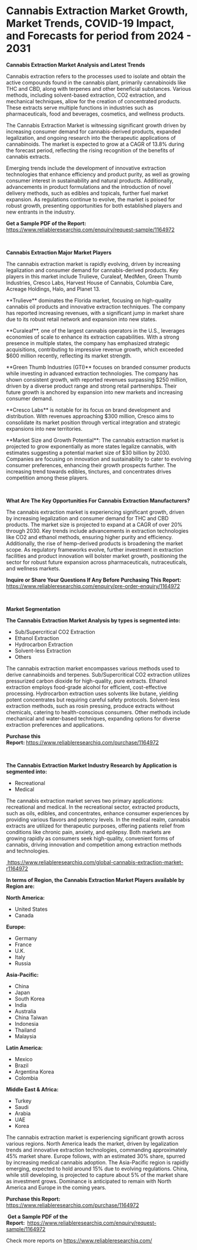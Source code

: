 <p><h1>Cannabis Extraction Market Growth, Market Trends, COVID-19 Impact, and Forecasts for period from 2024 - 2031</h1></p><p><strong>Cannabis Extraction Market Analysis and Latest Trends</strong></p>
<p><p>Cannabis extraction refers to the processes used to isolate and obtain the active compounds found in the cannabis plant, primarily cannabinoids like THC and CBD, along with terpenes and other beneficial substances. Various methods, including solvent-based extraction, CO2 extraction, and mechanical techniques, allow for the creation of concentrated products. These extracts serve multiple functions in industries such as pharmaceuticals, food and beverages, cosmetics, and wellness products.</p><p>The Cannabis Extraction Market is witnessing significant growth driven by increasing consumer demand for cannabis-derived products, expanded legalization, and ongoing research into the therapeutic applications of cannabinoids. The market is expected to grow at a CAGR of 13.8% during the forecast period, reflecting the rising recognition of the benefits of cannabis extracts.</p><p>Emerging trends include the development of innovative extraction technologies that enhance efficiency and product purity, as well as growing consumer interest in sustainability and natural products. Additionally, advancements in product formulations and the introduction of novel delivery methods, such as edibles and topicals, further fuel market expansion. As regulations continue to evolve, the market is poised for robust growth, presenting opportunities for both established players and new entrants in the industry.</p></p>
<p><strong>Get a Sample PDF of the Report:&nbsp;</strong> <a href="https://www.reliableresearchiq.com/enquiry/request-sample/1164972?utm_campaign=1900&utm_medium=2&utm_source=Github&utm_content=ia&utm_term=27122024&utm_id=cannabis-extraction">https://www.reliableresearchiq.com/enquiry/request-sample/1164972</a></p>
<p>&nbsp;</p>
<p><strong>Cannabis Extraction Major Market Players</strong></p>
<p><p>The cannabis extraction market is rapidly evolving, driven by increasing legalization and consumer demand for cannabis-derived products. Key players in this market include Trulieve, Curaleaf, MedMen, Green Thumb Industries, Cresco Labs, Harvest House of Cannabis, Columbia Care, Acreage Holdings, Halo, and Planet 13.</p><p>**Trulieve** dominates the Florida market, focusing on high-quality cannabis oil products and innovative extraction techniques. The company has reported increasing revenues, with a significant jump in market share due to its robust retail network and expansion into new states. </p><p>**Curaleaf**, one of the largest cannabis operators in the U.S., leverages economies of scale to enhance its extraction capabilities. With a strong presence in multiple states, the company has emphasized strategic acquisitions, contributing to impressive revenue growth, which exceeded $600 million recently, reflecting its market strength.</p><p>**Green Thumb Industries (GTI)** focuses on branded consumer products while investing in advanced extraction technologies. The company has shown consistent growth, with reported revenues surpassing $250 million, driven by a diverse product range and strong retail partnerships. Their future growth is anchored by expansion into new markets and increasing consumer demand.</p><p>**Cresco Labs** is notable for its focus on brand development and distribution. With revenues approaching $300 million, Cresco aims to consolidate its market position through vertical integration and strategic expansions into new territories. </p><p>**Market Size and Growth Potential**: The cannabis extraction market is projected to grow exponentially as more states legalize cannabis, with estimates suggesting a potential market size of $30 billion by 2030. Companies are focusing on innovation and sustainability to cater to evolving consumer preferences, enhancing their growth prospects further. The increasing trend towards edibles, tinctures, and concentrates drives competition among these players.</p></p>
<p>&nbsp;</p>
<p><strong>What Are The Key Opportunities For Cannabis Extraction Manufacturers?</strong></p>
<p><p>The cannabis extraction market is experiencing significant growth, driven by increasing legalization and consumer demand for THC and CBD products. The market size is projected to expand at a CAGR of over 20% through 2030. Key trends include advancements in extraction technologies like CO2 and ethanol methods, ensuring higher purity and efficiency. Additionally, the rise of hemp-derived products is broadening the market scope. As regulatory frameworks evolve, further investment in extraction facilities and product innovation will bolster market growth, positioning the sector for robust future expansion across pharmaceuticals, nutraceuticals, and wellness markets.</p></p>
<p><strong>Inquire or Share Your Questions If Any Before Purchasing This Report:</strong> <a href="https://www.reliableresearchiq.com/enquiry/pre-order-enquiry/1164972?utm_campaign=1900&utm_medium=2&utm_source=Github&utm_content=ia&utm_term=27122024&utm_id=cannabis-extraction">https://www.reliableresearchiq.com/enquiry/pre-order-enquiry/1164972</a></p>
<p>&nbsp;</p>
<p><strong>Market Segmentation</strong></p>
<p><strong>The Cannabis Extraction Market Analysis by types is segmented into:</strong></p>
<p><ul><li>Sub/Supercritical CO2 Extraction</li><li>Ethanol Extraction</li><li>Hydrocarbon Extraction</li><li>Solvent-less Extraction</li><li>Others</li></ul></p>
<p><p>The cannabis extraction market encompasses various methods used to derive cannabinoids and terpenes. Sub/Supercritical CO2 extraction utilizes pressurized carbon dioxide for high-quality, pure extracts. Ethanol extraction employs food-grade alcohol for efficient, cost-effective processing. Hydrocarbon extraction uses solvents like butane, yielding potent concentrates but requiring careful safety protocols. Solvent-less extraction methods, such as rosin pressing, produce extracts without chemicals, catering to health-conscious consumers. Other methods include mechanical and water-based techniques, expanding options for diverse extraction preferences and applications.</p></p>
<p><strong>Purchase this Report:&nbsp;</strong><a href="https://www.reliableresearchiq.com/purchase/1164972?utm_campaign=1900&utm_medium=2&utm_source=Github&utm_content=ia&utm_term=27122024&utm_id=cannabis-extraction">https://www.reliableresearchiq.com/purchase/1164972</a></p>
<p>&nbsp;</p>
<p><strong>The Cannabis Extraction Market Industry Research by Application is segmented into:</strong></p>
<p><ul><li>Recreational</li><li>Medical</li></ul></p>
<p><p>The cannabis extraction market serves two primary applications: recreational and medical. In the recreational sector, extracted products, such as oils, edibles, and concentrates, enhance consumer experiences by providing various flavors and potency levels. In the medical realm, cannabis extracts are utilized for therapeutic purposes, offering patients relief from conditions like chronic pain, anxiety, and epilepsy. Both markets are growing rapidly as consumers seek high-quality, convenient forms of cannabis, driving innovation and competition among extraction methods and technologies.</p></p>
<p><a href="https://www.reliableresearchiq.com/global-cannabis-extraction-market-r1164972?utm_campaign=1900&utm_medium=2&utm_source=Github&utm_content=ia&utm_term=27122024&utm_id=cannabis-extraction">&nbsp;https://www.reliableresearchiq.com/global-cannabis-extraction-market-r1164972</a></p>
<p><strong>In terms of Region, the Cannabis Extraction Market Players available by Region are:</strong></p>
<p>
    <p> <strong> North America: </strong>
        <ul>
            <li>United States</li>
            <li>Canada</li>
        </ul>
        </p> 
    <p> <strong> Europe: </strong>
        <ul>
            <li>Germany</li>
            <li>France</li>
            <li>U.K.</li>
            <li>Italy</li>
            <li>Russia</li>
        </ul>
        </p> 
    <p> <strong> Asia-Pacific: </strong>
        <ul>
            <li>China</li>
            <li>Japan</li>
            <li>South Korea</li>
            <li>India</li>
            <li>Australia</li>
            <li>China Taiwan</li>
            <li>Indonesia</li>
            <li>Thailand</li>
            <li>Malaysia</li>
        </ul>
        </p> 
    <p> <strong> Latin America: </strong>
        <ul>
            <li>Mexico</li>
            <li>Brazil</li>
            <li>Argentina Korea</li>
            <li>Colombia</li>
        </ul>
        </p> 
    <p> <strong> Middle East & Africa: </strong>
        <ul>
            <li>Turkey</li>
            <li>Saudi</li>
            <li>Arabia</li>
            <li>UAE</li>
            <li>Korea</li>
        </ul>
    </p>
    </p>
<p><p>The cannabis extraction market is experiencing significant growth across various regions. North America leads the market, driven by legalization trends and innovative extraction technologies, commanding approximately 45% market share. Europe follows, with an estimated 30% share, spurred by increasing medical cannabis adoption. The Asia-Pacific region is rapidly emerging, expected to hold around 15% due to evolving regulations. China, while still developing, is projected to capture about 5% of the market share as investment grows. Dominance is anticipated to remain with North America and Europe in the coming years.</p></p>
<p><strong>Purchase this Report: </strong><a href="https://www.reliableresearchiq.com/purchase/1164972?utm_campaign=1900&utm_medium=2&utm_source=Github&utm_content=ia&utm_term=27122024&utm_id=cannabis-extraction">https://www.reliableresearchiq.com/purchase/1164972</a></p>
<p>&nbsp;<strong>Get a Sample PDF of the Report:&nbsp;&nbsp;</strong><a href="https://www.reliableresearchiq.com/enquiry/request-sample/1164972?utm_campaign=1900&utm_medium=2&utm_source=Github&utm_content=ia&utm_term=27122024&utm_id=cannabis-extraction">https://www.reliableresearchiq.com/enquiry/request-sample/1164972</a></p>
<p><strong></strong></p>
<p>Check more reports on <a href="https://www.reliableresearchiq.com/?utm_campaign=1900&utm_medium=2&utm_source=Github&utm_content=ia&utm_term=27122024&utm_id=cannabis-extraction">https://www.reliableresearchiq.com/</a></p>